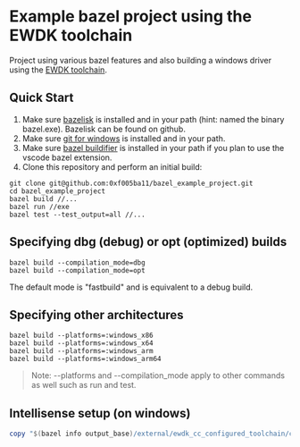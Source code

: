 Example bazel project using the EWDK toolchain
========

Project using various bazel features and also building a windows driver using the [EWDK toolchain](https://github.com/0xf005ba11/bazel_ewdk_cc).

## Quick Start

1) Make sure [bazelisk](https://github.com/bazelbuild/bazelisk/releases) is installed and in your path (hint: named the binary bazel.exe). Bazelisk can be found on github.
2) Make sure [git for windows](https://gitforwindows.org/) is installed and in your path.
3) Make sure [bazel buildifier](https://github.com/bazelbuild/buildtools/releases) is installed in your path if you plan to use the vscode bazel extension.
4) Clone this repository and perform an initial build:

```
git clone git@github.com:0xf005ba11/bazel_example_project.git
cd bazel_example_project
bazel build //...
bazel run //exe
bazel test --test_output=all //...
```

## Specifying dbg (debug) or opt (optimized) builds

```
bazel build --compilation_mode=dbg
bazel build --compilation_mode=opt
```

The default mode is "fastbuild" and is equivalent to a debug build.

## Specifying other architectures

```
bazel build --platforms=:windows_x86
bazel build --platforms=:windows_x64
bazel build --platforms=:windows_arm
bazel build --platforms=:windows_arm64
```

> Note: --platforms and --compilation_mode apply to other commands as well such as run and test. 

## Intellisense setup (on windows)

```powershell
copy "$(bazel info output_base)/external/ewdk_cc_configured_toolchain/c_cpp_properties.json" "./.vscode/c_cpp_properties.json"
```